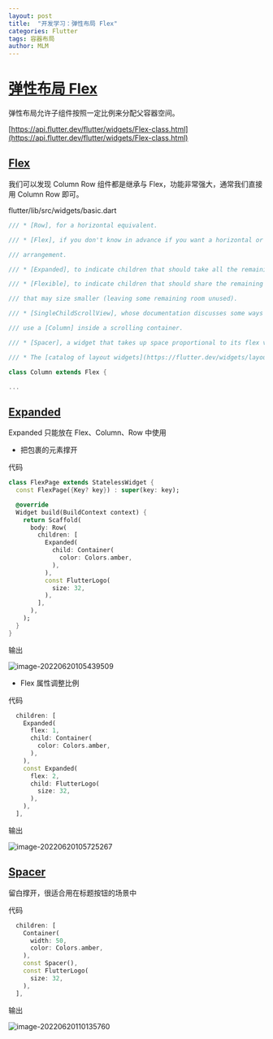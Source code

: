 ```yaml
---
layout: post
title:  "开发学习：弹性布局 Flex"
categories: Flutter
tags: 容器布局
author: MLM
---
```

# [弹性布局 Flex]()

弹性布局允许子组件按照一定比例来分配父容器空间。

[https://api.flutter.dev/flutter/widgets/Flex-class.html](https://api.flutter.dev/flutter/widgets/Flex-class.html)

## [Flex]()

我们可以发现 Column Row 组件都是继承与 Flex，功能非常强大，通常我们直接用 Column Row 即可。

flutter/lib/src/widgets/basic.dart

```dart
/// * [Row], for a horizontal equivalent.

/// * [Flex], if you don't know in advance if you want a horizontal or vertical

/// arrangement.

/// * [Expanded], to indicate children that should take all the remaining room.

/// * [Flexible], to indicate children that should share the remaining room but

/// that may size smaller (leaving some remaining room unused).

/// * [SingleChildScrollView], whose documentation discusses some ways to

/// use a [Column] inside a scrolling container.

/// * [Spacer], a widget that takes up space proportional to its flex value.

/// * The [catalog of layout widgets](https://flutter.dev/widgets/layout/).

class Column extends Flex {

...
```

## [Expanded]()

Expanded 只能放在 Flex、Column、Row 中使用

* 把包裹的元素撑开

代码

```dart
class FlexPage extends StatelessWidget {
  const FlexPage({Key? key}) : super(key: key);

  @override
  Widget build(BuildContext context) {
    return Scaffold(
      body: Row(
        children: [
          Expanded(
            child: Container(
              color: Colors.amber,
            ),
          ),
          const FlutterLogo(
            size: 32,
          ),
        ],
      ),
    );
  }
}
```

输出

![image-20220620105439509](https://molingmiao.github.io/pic/image-20220620105439509.png)

* Flex 属性调整比例

代码

```dart
  children: [
    Expanded(
      flex: 1,
      child: Container(
        color: Colors.amber,
      ),
    ),
    const Expanded(
      flex: 2,
      child: FlutterLogo(
        size: 32,
      ),
    ),
  ],
```

输出

![image-20220620105725267](https://molingmiao.github.io/pic/image-20220620105725267.png)

## [Spacer]()

留白撑开，很适合用在标题按钮的场景中

代码

```dart
  children: [
    Container(
      width: 50,
      color: Colors.amber,
    ),
    const Spacer(),
    const FlutterLogo(
      size: 32,
    ),
  ],
```

输出

![image-20220620110135760](https://molingmiao.github.io/pic/image-20220620110135760.png)
